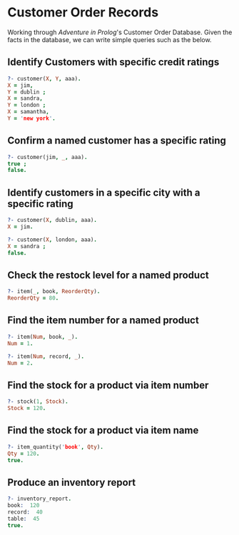 # Customer Order Records
Working through _Adventure in Prolog_'s Customer Order Database. Given the facts in the database, we can write simple queries such as the below.

## Identify Customers with specific credit ratings
```prolog
?- customer(X, Y, aaa).
X = jim,
Y = dublin ;
X = sandra,
Y = london ;
X = samantha,
Y = 'new york'.
```
## Confirm a named customer has a specific rating
```prolog
?- customer(jim, _, aaa).
true ;
false.
```

## Identify customers in a specific city with a specific rating
```prolog
?- customer(X, dublin, aaa).
X = jim.

?- customer(X, london, aaa).
X = sandra ;
false.
```

## Check the restock level for a named product
```prolog
?- item(_, book, ReorderQty).
ReorderQty = 80.
```
## Find the item number for a named product
```prolog
?- item(Num, book, _).
Num = 1.

?- item(Num, record, _).
Num = 2.
```
## Find the stock for a product via item number
```prolog
?- stock(1, Stock).
Stock = 120.
```

## Find the stock for a product via item name
```prolog
?- item_quantity('book', Qty).
Qty = 120.
true.
```

## Produce an inventory report
```prolog
?- inventory_report.
book:  120
record:  40
table:  45
true.
```
